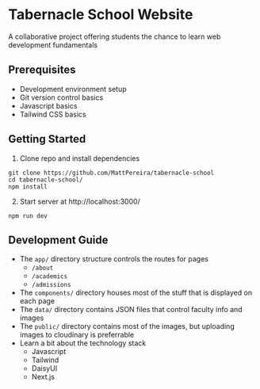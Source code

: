 # Tabernacle School Website

A collaborative project offering students the chance to learn web development fundamentals

## Prerequisites

- Development environment setup
- Git version control basics
- Javascript basics
- Tailwind CSS basics

## Getting Started

1. Clone repo and install dependencies

```
git clone https://github.com/MattPereira/tabernacle-school
cd tabernacle-school/
npm install
```

2. Start server at http://localhost:3000/

```
npm run dev
```

## Development Guide

- The `app/` directory structure controls the routes for pages
  - `/about`
  - `/academics`
  - `/admissions`
- The `components/` directory houses most of the stuff that is displayed on each page
- The `data/` directory contains JSON files that control faculty info and images
- The `public/` directory contains most of the images, but uploading images to cloudinary is preferrable
- Learn a bit about the technology stack
  - Javascript
  - Tailwind
  - DaisyUI
  - Next.js
